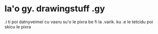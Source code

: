 # la'o gy. drawingstuff .gy
.i ti poi datnyveimei cu vasru su'o le pixra be fi la .varik. ku .e le tetcidu poi skicu le pixra
